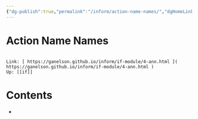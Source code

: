 ```yaml
---
{"dg-publish":true,"permalink":"/inform/action-name-names/","dgHomeLink":true,"dgPassFrontmatter":false}
---
```


# Action Name Names
```ad-info

Link: [ https://ganelson.github.io/inform/if-module/4-ann.html ]( https://ganelson.github.io/inform/if-module/4-ann.html )
Up: [[if]]
```

# Contents
- 